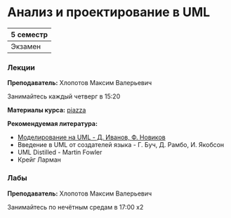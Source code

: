 # Анализ и проектирование в UML

|5 семестр|
|---|
|Экзамен|

### Лекции

**Преподаватель:** Хлопотов Максим Валерьевич

Занимайтесь каждый четверг в 15:20

**Материалы курса:** [piazza](https://piazza.com/niuitmo.ru/fall2021/cs302/resources)

**Рекомендуемая литература:**

* [Моделирование на UML - Д. Иванов, Ф. Новиков](https://books.ifmo.ru/book/606/modelirovanie_na_UML.htm)
* Введение в UML от создателей языка - Г. Буч, Д. Рамбо, И. Якобсон
* UML Distilled - Martin Fowler
* Крейг Ларман

### Лабы

**Преподаватель:** Хлопотов Максим Валерьевич

Занимайтесь по нечётным средам в 17:00 x2
